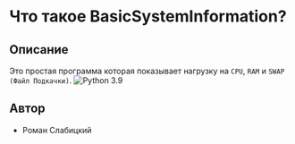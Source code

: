 # Что такое BasicSystemInformation?
## Описание
Это простая программа которая показывает нагрузку на `CPU`, `RAM` и `SWAP (Файл Подкачки)`. ![Python 3.9](https://python.org/)
## Автор
- Роман Слабицкий 
